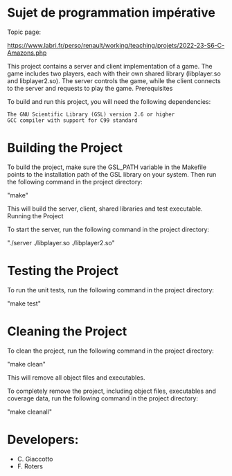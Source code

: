 # Sujet de programmation impérative

Topic page:

https://www.labri.fr/perso/renault/working/teaching/projets/2022-23-S6-C-Amazons.php

This project contains a server and client implementation of a game. The game includes two players, each with their own shared library (libplayer.so and libplayer2.so). The server controls the game, while the client connects to the server and requests to play the game.
Prerequisites

To build and run this project, you will need the following dependencies:

    The GNU Scientific Library (GSL) version 2.6 or higher
    GCC compiler with support for C99 standard

# Building the Project

To build the project, make sure the GSL_PATH variable in the Makefile points to the installation path of the GSL library on your system. Then run the following command in the project directory:

"make"

This will build the server, client, shared libraries and test executable.
Running the Project

To start the server, run the following command in the project directory:

"./server ./libplayer.so ./libplayer2.so"

# Testing the Project

To run the unit tests, run the following command in the project directory:

"make test"


# Cleaning the Project

To clean the project, run the following command in the project directory:

"make clean"

This will remove all object files and executables.

To completely remove the project, including object files, executables and coverage data, run the following command in the project directory:


"make cleanall"

# Developers:

- C. Giaccotto
- F. Roters

